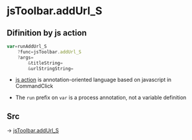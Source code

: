 # jsToolbar.addUrl_S

## Difinition by js action

```js.js
var=runAddUrl_S
	?func=jsToolbar.addUrl_S
	?args=
		&titleString=
		&urlStringString=
```

- [js action](#) is annotation-oriented language based on javascript in CommandClick

- The `run` prefix on `var` is a process annotation, not a variable definition

## Src

-> [jsToolbar.addUrl_S](https://github.com/puutaro/CommandClick/blob/master/app/src/main/java/com/puutaro/commandclick/fragment_lib/terminal_fragment/js_interface/toolbar/JsToolbar.kt#L123)


